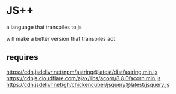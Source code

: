 # JS++
a language that transpiles to js

will make a better version that transpiles aot

## requires  
https://cdn.jsdelivr.net/npm/astring@latest/dist/astring.min.js
https://cdnjs.cloudflare.com/ajax/libs/acorn/8.8.0/acorn.min.js
https://cdn.jsdelivr.net/gh/chickencuber/jsquery@latest/jsquery.js
